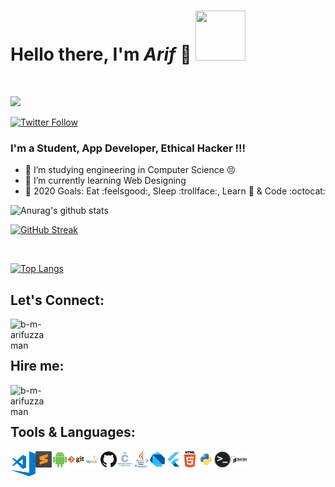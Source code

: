 # Hello there, I'm *Arif*  :boy:  <img src="https://media.giphy.com/media/Cmr1OMJ2FN0B2/source.gif" width="80" height="80" /> 
<br />


![](https://komarev.com/ghpvc/?username=B-M-Arifuzzaman&color=yellowgreen&style=plastic&label=People+Watched+This)


[![Twitter Follow](https://img.shields.io/twitter/follow/arifuzzaman_bm?color=1DA1F2&logo=twitter&style=for-the-badge)](https://twitter.com/intent/follow?original_referer=https%3A%2F%2Fgithub.com%2Farifuzzaman_bm&screen_name=arifuzzaman_bm)

### I'm a Student, App Developer, Ethical Hacker !!!
- 🔭 I’m studying engineering in Computer Science :persevere:
- 🌱 I’m currently learning Web Designing  
- 🥅 2020 Goals: Eat :feelsgood:, Sleep :trollface:, Learn :eyes: & Code :octocat: 



![Anurag's github stats](https://github-readme-stats.vercel.app/api?username=B-M-Arifuzzaman&count_private=true&show_icons=true&theme=midnight-purple)
<br />

[![GitHub Streak](https://github-readme-streak-stats.herokuapp.com/?user=B-M-Arifuzzaman&theme=highcontrast)](https://github.com/DenverCoder1/github-readme-streak-stats)

<br />

[![Top Langs](https://github-readme-stats.vercel.app/api/top-langs/?username=B-M-Arifuzzaman&count_private=true&layout=compact)](https://github.com/anuraghazra/github-readme-stats)

## Let's Connect:

[<img align="left" alt="b-m-arifuzzaman" width="60px" src="https://img.icons8.com/doodle/48/4a90e2/linkedin-circled.png" />][linkedin]

<br />
<br />

## Hire me:

[<img align="left" alt="b-m-arifuzzaman" width="60px" src="https://img.icons8.com/plasticine/100/000000/new-job.png" />][fiverr]

<br />
<br />

## Tools & Languages:
<img align="left" alt="Visual Studio Code" width="40px" src="https://raw.githubusercontent.com/github/explore/80688e429a7d4ef2fca1e82350fe8e3517d3494d/topics/visual-studio-code/visual-studio-code.png" />
<img align="left" alt="Sublime Text" width="26px" src="https://raw.githubusercontent.com/github/explore/80688e429a7d4ef2fca1e82350fe8e3517d3494d/topics/sublime-text/sublime-text.png" />
<img align="left" alt="Android Studio " width="26px" src="https://raw.githubusercontent.com/github/explore/80688e429a7d4ef2fca1e82350fe8e3517d3494d/topics/android/android.png" />
<img align="left" alt="Git" width="26px" src="https://raw.githubusercontent.com/github/explore/80688e429a7d4ef2fca1e82350fe8e3517d3494d/topics/git/git.png" />
<img align="left" alt="MySQL" width="26px" src="https://raw.githubusercontent.com/github/explore/80688e429a7d4ef2fca1e82350fe8e3517d3494d/topics/mysql/mysql.png" />
<img align="left" alt="GitHub" width="26px" src="https://raw.githubusercontent.com/github/explore/78df643247d429f6cc873026c0622819ad797942/topics/github/github.png" />
<img align="left" alt="c" width="26px" src="https://raw.githubusercontent.com/github/explore/80688e429a7d4ef2fca1e82350fe8e3517d3494d/topics/c/c.png" />
<img align="left" alt="java" width="26px" src="https://raw.githubusercontent.com/github/explore/80688e429a7d4ef2fca1e82350fe8e3517d3494d/topics/java/java.png" />
<img align="left" alt="Dart" width="26px" src="https://raw.githubusercontent.com/github/explore/80688e429a7d4ef2fca1e82350fe8e3517d3494d/topics/dart/dart.png" />
<img align="left" alt="flutter" width="26px" src="https://raw.githubusercontent.com/github/explore/80688e429a7d4ef2fca1e82350fe8e3517d3494d/topics/flutter/flutter.png" />
<img align="left" alt="HTML5" width="26px" src="https://raw.githubusercontent.com/github/explore/80688e429a7d4ef2fca1e82350fe8e3517d3494d/topics/html/html.png" />
<img align="left" alt="python" width="26px" src="https://raw.githubusercontent.com/github/explore/80688e429a7d4ef2fca1e82350fe8e3517d3494d/topics/python/python.png" />
<img align="left" alt="Terminal" width="26px" src="https://raw.githubusercontent.com/github/explore/80688e429a7d4ef2fca1e82350fe8e3517d3494d/topics/terminal/terminal.png" />
<img align="left" alt="bash" width="26px" src="https://raw.githubusercontent.com/github/explore/80688e429a7d4ef2fca1e82350fe8e3517d3494d/topics/bash/bash.png" />
<br />
<br />


[linkedin]: https://linkedin.com/in/b-m-arifuzzaman
[fiverr]: https://www.fiverr.com/arif_zaman_

